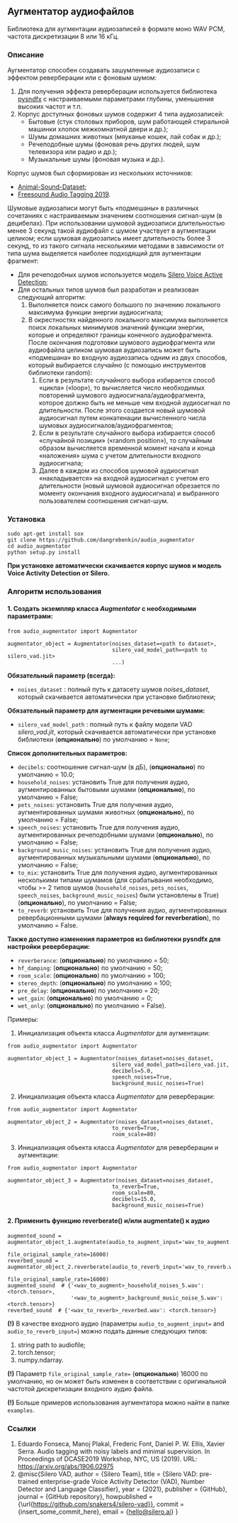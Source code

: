 ## Аугментатор аудиофайлов

Библиотека для аугментации аудиозаписей в формате моно WAV PCM, частота дискретизации 8 или 16 кГц.

### Описание

Аугментатор способен создавать зашумленные аудиозаписи с эффектом реверберации или с фоновым шумом:
1. Для получения эффекта реверберации используется библиотека [pysndfx](https://github.com/carlthome/python-audio-effects)
c настраиваемыми параметрами глубины, уменьшения высоких частот и т.п.
2. Корпус доступных фоновых шумов содержит 4 типа аудиозаписей:
   - Бытовые (стук столовых приборов, шум работающей стиральной машинки хлопок межкомнатной двери и др.);
   - Шумы домашних животных (мяуканье кошек, лай собак и др.);
   - Речеподобные шумы (фоновая речь других людей, шум телевизора или радио и др.);
   - Музыкальные шумы (фоновая музыка и др.).

Корпус шумов был сформирован из нескольких источников:
  - [Animal-Sound-Dataset](https://github.com/YashNita/Animal-Sound-Dataset);
  - [Freesound Audio Tagging 2019](https://www.kaggle.com/competitions/freesound-audio-tagging-2019/data).

Шумовые аудиозаписи могут быть «подмешаны» в различных сочетаниях с настраиваемым значением соотношения сигнал-шум 
(в децибелах). При использовании шумовой аудиозаписи длительностью менее 3 секунд такой аудиофайл с шумом участвует 
в аугментации целиком; если шумовая аудиозапись имеет длительность более 3 секунд, то из такого сигнала несколькими методами 
в зависимости от типа шума выделяется наиболее подходящий для аугментации фрагмент:
- Для речеподобных шумов используется модель [Silero Voice Active Detection](https://github.com/snakers4/silero-vad);
- Для остальных типов шумов был разработан и реализован следующий алгоритм:
   1. Выполняется поиск самого большого по значению локального максимума функции энергии аудиосигнала;
   2. В окрестностях найденного локального максимума выполняется поиск локальных минимумов значений функции энергии, 
   которые и определяют границы конечного аудиофрагмента.
   После окончания подготовки шумового аудиофрагмента или аудиофайла целиком шумовая аудиозапись может быть «подмешана» 
   во входную аудиозапись одним из двух способов, который выбирается случайно (с помощью инструментов библиотеки random):
       1. Если в результате случайного выбора избирается способ «цикла» («loop»), то вычисляется число необходимых 
      повторений шумового аудиосигнала/аудиофрагмента, которое должно быть не меньше чем входной аудиосигнал по длительности. 
      После этого создается новый шумовой аудиосигнал путем конкатенации вычисленного числа шумовых аудиосигналов/аудиофрагментов;
       2. Если в результате случайного выбора избирается способ «случайной позиции» («random position»), то случайным 
      образом вычисляется временной момент начала и конца «наложения» шума с учетом длительности входного аудиосигнала;
       3. Далее в каждом из способов шумовой аудиосигнал «накладывается» на входной аудиосигнал с учетом его длительности 
      (новый шумовой аудиосигнал обрезается по моменту окончания входного аудиосигнала) и выбранного пользователем соотношения сигнал-шум.

### Установка

```
sudo apt-get install sox
git clone https://github.com/dangrebenkin/audio_augmentator
cd audio_augmentator
python setup.py install
```
**При установке автоматически скачивается корпус шумов и модель Voice Activity Detection от Silero.**

### Алгоритм использования

#### **1. Создать экземпляр класса _Augmentator_ с необходимыми параметрами:**

```
from audio_augmentator import Augmentator

augmentator_object = Augmentator(noises_dataset=<path to dataset>,
                                 silero_vad_model_path=<path to silero_vad.jit>
                                 ...)
```
**Обязательный параметр (всегда):**
* `noises_dataset` : полный путь к датасету шумов _noises_dataset_, который скачивается автоматически при установке библиотеки;

**Обязательный параметр для аугментации речевыми шумами:**
* `silero_vad_model_path` : полный путь к файлу модели VAD _silero_vad.jit_, который скачивается автоматически 
при установке библиотеки (**опционально**) по умолчанию = `None`;

**Список дополнительных параметров:**

* `decibels`: соотношение сигнал-шум (в дБ), (**опционально**) по умолчанию = 10.0;
* `household_noises`: установить True для получения аудио, аугментированных бытовыми шумами (**опционально**), по умолчанию = False;
* `pets_noises`: установить True для получения аудио, аугментированных шумами животных (**опционально**), по умолчанию = False;
* `speech_noises`: установить True для получения аудио, аугментированных речеподобными шумами (**опционально**), по умолчанию = False;
* `background_music_noises`: установить True для получения аудио, аугментированных музыкальными шумами (**опционально**), по умолчанию = False;
* `to_mix`: установить True для получения аудио, аугментированных несколькими типами шумамов (для срабатывания необходимо, чтобы >= 2
типов шумов (`household_noises`, `pets_noises`, `speech_noises`, `background_music_noises`) были установлены в True) (**опционально**), по умолчанию = False;
* `to_reverb`: установить True для получения аудио, аугментированных ревербационными шумами (**always required for reverberation**), по умолчанию = False.

**Также доступно изменения параметров из библиотеки pysndfx для настройки реверберации:**
* `reverberance`: (**опционально**) по умолчанию = 50;
* `hf_damping`: (**опционально**) по умолчанию = 50;
* `room_scale`: (**опционально**) по умолчанию = 100;
* `stereo_depth`: (**опционально**) по умолчанию = 100;
* `pre_delay`: (**опционально**) по умолчанию = 20;
* `wet_gain`: (**опционально**) по умолчанию = 0;
* `wet_only`: (**опционально**) по умолчанию = False).

Примеры:
1. Инициализация объекта класса _Augmentator_ для аугментации:
```
from audio_augmentator import Augmentator

augmentator_object_1 = Augmentator(noises_dataset=noises_dataset,
                                 silero_vad_model_path=silero_vad.jit,
                                 decibels=5.0,
                                 speech_noises=True,
                                 background_music_noises=True)
```
2. Инициализация объекта класса _Augmentator_ для реверберации:
```
from audio_augmentator import Augmentator

augmentator_object_2 = Augmentator(noises_dataset=noises_dataset,
                                 to_reverb=True,
                                 room_scale=80)
```
3. Инициализация объекта класса _Augmentator_ для реверберации и аугментации:
```
from audio_augmentator import Augmentator

augmentator_object_3 = Augmentator(noises_dataset=noises_dataset,
                                 to_reverb=True,
                                 room_scale=80,
                                 decibels=15.0,
                                 background_music_noises=True)
```

#### **2. Применить функцию reverberate() и/или augmentate() к аудио**

```
augmented_sound = augmentator_object_1.augmentate(audio_to_augment_input='wav_to_augment.wav', 
                                                  file_original_sample_rate=16000)
reverbed_sound = augmentator_object_2.reverberate(audio_to_reverb_input='wav_to_reverb.wav', 
                                                  file_original_sample_rate=16000)
augmented_sound  # {'<wav_to_augment>_household_noises_5.wav': <torch.tensor>, 
                    '<wav_to_augment>_background_music_noise_5.wav': <torch.tensor>}
reverbed_sound  # {'<wav_to_reverb>_reverbed.wav': <torch.tensor>}
```
**(!)** В качестве входного аудио (параметры `audio_to_augment_input=` and `audio_to_reverb_input=`) можно подать данные следующих типов:
1) string path to audiofile;
2) torch.tensor;
3) numpy.ndarray.

**(!)** Параметр `file_original_sample_rate=` (**опционально**) 16000 по умолчанию, но он может быть изменен в соответствии с 
оригинальной частотой дискретизации входного аудио файла.

**(!)** Больше примеров использования аугментатора можно найти в папке `examples`.

### Ссылки

1. Eduardo Fonseca, Manoj Plakal, Frederic Font, Daniel P. W. Ellis, Xavier Serra. Audio tagging with noisy labels and 
  minimal supervision. In Proceedings of DCASE2019 Workshop, NYC, US (2019). URL: https://arxiv.org/abs/1906.02975
2. @misc{Silero VAD,
  author = {Silero Team},
  title = {Silero VAD: pre-trained enterprise-grade Voice Activity Detector (VAD), Number Detector and Language Classifier},
  year = {2021},
  publisher = {GitHub},
  journal = {GitHub repository},
  howpublished = {\url{https://github.com/snakers4/silero-vad}},
  commit = {insert_some_commit_here},
  email = {hello@silero.ai}
}

